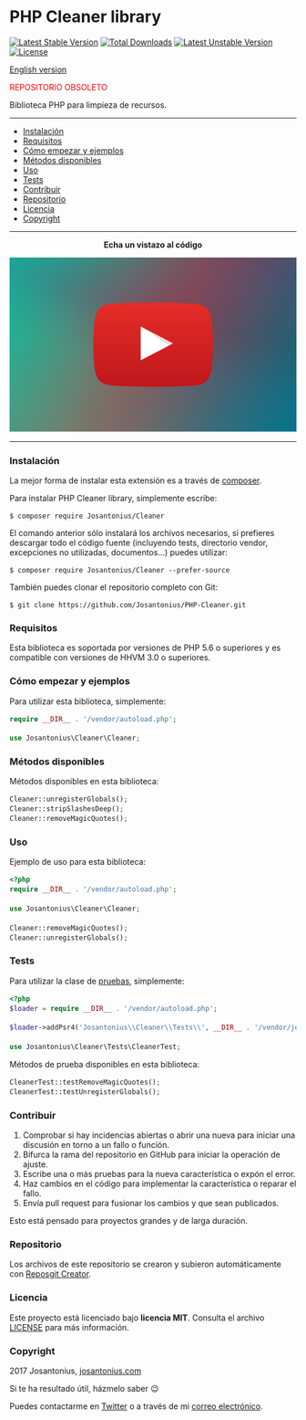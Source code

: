 # PHP Cleaner library

[![Latest Stable Version](https://poser.pugx.org/josantonius/cleaner/v/stable)](https://packagist.org/packages/josantonius/cleaner) [![Total Downloads](https://poser.pugx.org/josantonius/cleaner/downloads)](https://packagist.org/packages/josantonius/cleaner) [![Latest Unstable Version](https://poser.pugx.org/josantonius/cleaner/v/unstable)](https://packagist.org/packages/josantonius/cleaner) [![License](https://poser.pugx.org/josantonius/cleaner/license)](https://packagist.org/packages/josantonius/cleaner)

[English version](README.md)

<p style="font-size:20; color:red;">REPOSITORIO OBSOLETO</p>

Biblioteca PHP para limpieza de recursos.

---

- [Instalación](#instalación)
- [Requisitos](#requisitos)
- [Cómo empezar y ejemplos](#cómo-empezar-y-ejemplos)
- [Métodos disponibles](#métodos-disponibles)
- [Uso](#uso)
- [Tests](#tests)
- [Contribuir](#contribuir)
- [Repositorio](#repositorio)
- [Licencia](#licencia)
- [Copyright](#copyright)

---

<p align="center"><strong>Echa un vistazo al código</strong></p>

<p align="center">
  <a href="https://youtu.be/naRi7f8hPf0" title="Echa un vistazo al código">
  	<img src="https://raw.githubusercontent.com/Josantonius/PHP-Algorithm/master/resources/youtube-thumbnail.jpg">
  </a>
</p>

---

### Instalación 

La mejor forma de instalar esta extensión es a través de [composer](http://getcomposer.org/download/).

Para instalar PHP Cleaner library, simplemente escribe:

    $ composer require Josantonius/Cleaner

El comando anterior sólo instalará los archivos necesarios, si prefieres descargar todo el código fuente (incluyendo tests, directorio vendor, excepciones no utilizadas, documentos...) puedes utilizar:

    $ composer require Josantonius/Cleaner --prefer-source

También puedes clonar el repositorio completo con Git:

	$ git clone https://github.com/Josantonius/PHP-Cleaner.git

### Requisitos

Esta biblioteca es soportada por versiones de PHP 5.6 o superiores y es compatible con versiones de HHVM 3.0 o superiores.

### Cómo empezar y ejemplos

Para utilizar esta biblioteca, simplemente:

```php
require __DIR__ . '/vendor/autoload.php';

use Josantonius\Cleaner\Cleaner;
```
### Métodos disponibles

Métodos disponibles en esta biblioteca:

```php
Cleaner::unregisterGlobals();
Cleaner::stripSlashesDeep();
Cleaner::removeMagicQuotes();
```
### Uso

Ejemplo de uso para esta biblioteca:

```php
<?php
require __DIR__ . '/vendor/autoload.php';

use Josantonius\Cleaner\Cleaner;

Cleaner::removeMagicQuotes();
Cleaner::unregisterGlobals();
```

### Tests 

Para utilizar la clase de [pruebas](tests), simplemente:

```php
<?php
$loader = require __DIR__ . '/vendor/autoload.php';

$loader->addPsr4('Josantonius\\Cleaner\\Tests\\', __DIR__ . '/vendor/josantonius/cleaner/tests');

use Josantonius\Cleaner\Tests\CleanerTest;
```
Métodos de prueba disponibles en esta biblioteca:

```php
CleanerTest::testRemoveMagicQuotes();
CleanerTest::testUnregisterGlobals();
```

### Contribuir
1. Comprobar si hay incidencias abiertas o abrir una nueva para iniciar una discusión en torno a un fallo o función.
1. Bifurca la rama del repositorio en GitHub para iniciar la operación de ajuste.
1. Escribe una o más pruebas para la nueva característica o expón el error.
1. Haz cambios en el código para implementar la característica o reparar el fallo.
1. Envía pull request para fusionar los cambios y que sean publicados.

Esto está pensado para proyectos grandes y de larga duración.

### Repositorio

Los archivos de este repositorio se crearon y subieron automáticamente con [Reposgit Creator](https://github.com/Josantonius/BASH-Reposgit).

### Licencia

Este proyecto está licenciado bajo **licencia MIT**. Consulta el archivo [LICENSE](LICENSE) para más información.

### Copyright

2017 Josantonius, [josantonius.com](https://josantonius.com/)

Si te ha resultado útil, házmelo saber :wink:

Puedes contactarme en [Twitter](https://twitter.com/Josantonius) o a través de mi [correo electrónico](mailto:hello@josantonius.com).